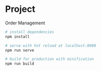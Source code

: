 # Project
Order Management

``` bash
# install dependencies
npm install

# serve with hot reload at localhost:8080
npm run serve

# build for production with minification
npm run build
